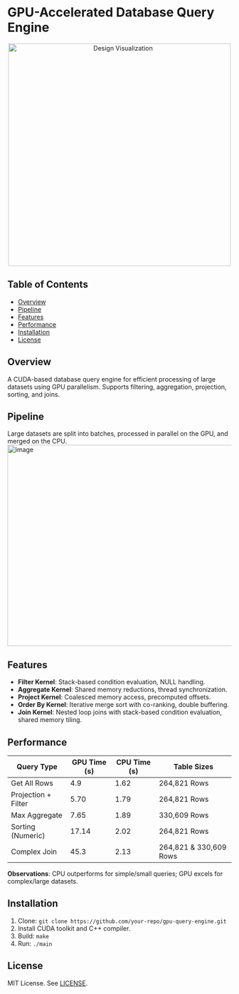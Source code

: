 # GPU-Accelerated Database Query Engine
<p align="center">
  <img src="https://github.com/user-attachments/assets/74c0faa0-0400-41fc-89a7-c255a0ad587d" alt="Design Visualization" width="500">
</p>

## Table of Contents
- [Overview](#overview)
- [Pipeline](#pipeline)
- [Features](#features)
- [Performance](#performance)
- [Installation](#installation)
- [License](#license)

## Overview
A CUDA-based database query engine for efficient processing of large datasets using GPU parallelism. Supports filtering, aggregation, projection, sorting, and joins.

## Pipeline
Large datasets are split into batches, processed in parallel on the GPU, and merged on the CPU.
<img width="912" height="452" alt="image" src="https://github.com/user-attachments/assets/a54a5d62-1dac-4090-8b47-5817a103a69f" />

## Features
- **Filter Kernel**: Stack-based condition evaluation, NULL handling.
- **Aggregate Kernel**: Shared memory reductions, thread synchronization.
- **Project Kernel**: Coalesced memory access, precomputed offsets.
- **Order By Kernel**: Iterative merge sort with co-ranking, double buffering.
- **Join Kernel**: Nested loop joins with stack-based condition evaluation, shared memory tiling.


## Performance
| Query Type | GPU Time (s) | CPU Time (s) | Table Sizes |
|------------|--------------|--------------|-------------|
| Get All Rows | 4.9 | 1.62 | 264,821 Rows |
| Projection + Filter | 5.70 | 1.79 | 264,821 Rows |
| Max Aggregate | 7.65 | 1.89 | 330,609 Rows |
| Sorting (Numeric) | 17.14 | 2.02 | 264,821 Rows |
| Complex Join | 45.3 | 2.13 | 264,821 & 330,609 Rows |

**Observations**: CPU outperforms for simple/small queries; GPU excels for complex/large datasets.

## Installation
1. Clone: `git clone https://github.com/your-repo/gpu-query-engine.git`
2. Install CUDA toolkit and C++ compiler.
3. Build: `make`
4. Run: `./main`


## License
MIT License. See [LICENSE](LICENSE).
